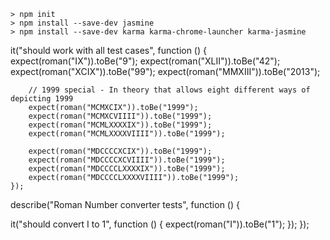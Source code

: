
```
> npm init
> npm install --save-dev jasmine
> npm install --save-dev karma karma-chrome-launcher karma-jasmine
```
   it("should work with all test cases", function () {
        expect(roman("IX")).toBe("9");
        expect(roman("XLII")).toBe("42");
        expect(roman("XCIX")).toBe("99");
        expect(roman("MMXIII")).toBe("2013");

        // 1999 special - In theory that allows eight different ways of depicting 1999 
        expect(roman("MCMXCIX")).toBe("1999");
        expect(roman("MCMXCVIIII")).toBe("1999");
        expect(roman("MCMLXXXXIX")).toBe("1999");
        expect(roman("MCMLXXXXVIIII")).toBe("1999");

        expect(roman("MDCCCCXCIX")).toBe("1999");
        expect(roman("MDCCCCXCVIIII")).toBe("1999");
        expect(roman("MDCCCCLXXXXIX")).toBe("1999");
        expect(roman("MDCCCCLXXXXVIIII")).toBe("1999");
    });

describe("Roman Number converter tests", function () {

   it("should convert I to 1", function () {
       expect(roman("I")).toBe("1");
   });
});